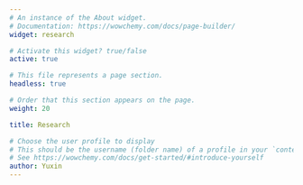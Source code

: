 ```yaml
---
# An instance of the About widget.
# Documentation: https://wowchemy.com/docs/page-builder/
widget: research

# Activate this widget? true/false
active: true

# This file represents a page section.
headless: true

# Order that this section appears on the page.
weight: 20

title: Research

# Choose the user profile to display
# This should be the username (folder name) of a profile in your `content/authors/` folder.
# See https://wowchemy.com/docs/get-started/#introduce-yourself
author: Yuxin
---
```

